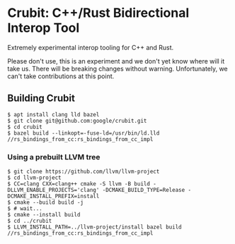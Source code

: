 # Crubit: C++/Rust Bidirectional Interop Tool

Extremely experimental interop tooling for C++ and Rust.

Please don't use, this is an experiment and we don't yet know where will it take
us. There will be breaking changes without warning. Unfortunately, we can't take
contributions at this point.

## Building Crubit

```
$ apt install clang lld bazel
$ git clone git@github.com:google/crubit.git
$ cd crubit
$ bazel build --linkopt=-fuse-ld=/usr/bin/ld.lld //rs_bindings_from_cc:rs_bindings_from_cc_impl
```

### Using a prebuilt LLVM tree

```
$ git clone https://github.com/llvm/llvm-project
$ cd llvm-project
$ CC=clang CXX=clang++ cmake -S llvm -B build -DLLVM_ENABLE_PROJECTS='clang' -DCMAKE_BUILD_TYPE=Release -DCMAKE_INSTALL_PREFIX=install
$ cmake --build build -j
$ # wait...
$ cmake --install build
$ cd ../crubit
$ LLVM_INSTALL_PATH=../llvm-project/install bazel build //rs_bindings_from_cc:rs_bindings_from_cc_impl
```